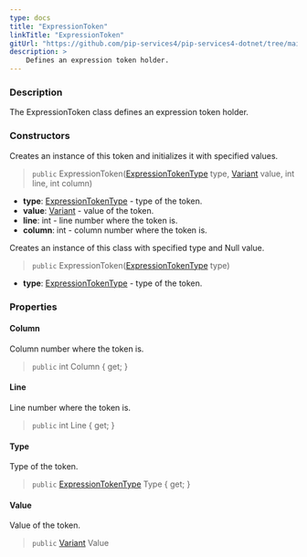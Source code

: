 ```yaml
---
type: docs
title: "ExpressionToken"
linkTitle: "ExpressionToken"
gitUrl: "https://github.com/pip-services4/pip-services4-dotnet/tree/main/pip-services4-expressions-dotnet"
description: > 
    Defines an expression token holder.
---
```


### Description

The ExpressionToken class defines an expression token holder.


### Constructors
Creates an instance of this token and initializes it with specified values.

> `public` ExpressionToken([ExpressionTokenType](../expression_token_type) type, [Variant](../../../variants/variant) value, int line, int column)

- **type**: [ExpressionTokenType](../expression_token_type) - type of the token.
- **value**: [Variant](../../../variants/variant) - value of the token.
- **line**: int - line number where the token is.
- **column**: int - column number where the token is.

Creates an instance of this class with specified type and Null value.

> `public` ExpressionToken([ExpressionTokenType](../expression_token_type) type)

- **type**: [ExpressionTokenType](../expression_token_type) - type of the token.


### Properties

#### Column
Column number where the token is.

> `public` int Column { get; }

#### Line
Line number where the token is.

> `public` int Line { get; }

#### Type
Type of the token.

> `public` [ExpressionTokenType](../expression_token_type) Type { get; }

#### Value
Value of the token.

> `public` [Variant](../../../variants/variant) Value


